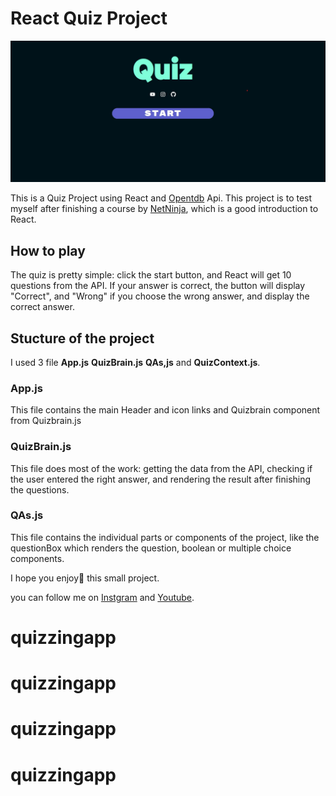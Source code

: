 # React Quiz Project

![image](public/Screenshot%202023-02-28%20153702.jpg)

This is a Quiz Project using React and [Opentdb](https://opentdb.com/api_config.php) Api. This project is to test myself after finishing a course by [NetNinja]((https://www.youtube.com/@NetNinja)), which is a good introduction to React.

## How to play

The quiz is pretty simple: click the start button, and React will get 10 questions from the API. If your answer is correct, the button will display "Correct", and "Wrong" if you choose the wrong answer, and display the correct answer.

## Stucture of the project

I used 3 file **App.js**  **QuizBrain.js**  **QAs,js** and **QuizContext.js**.

### **App.js**

 This file contains the main Header and icon links and Quizbrain component from Quizbrain.js

### **QuizBrain.js**

This file does most of the work: getting the data from the API, checking if the user entered the right answer, and rendering the result after finishing the questions.

### **QAs.js**

This file contains the individual parts or components of the project, like the questionBox which renders the question, boolean or multiple choice components.

I hope you enjoy🤩 this small project.

you can follow me on [Instgram](https://instagram.com/devaxmed?igshid=Mzc0YWU1OWY=) and [Youtube](https://www.youtube.com/channel/UCDkUQx2-sfisF8xiiCW_ILw).
# quizzingapp
# quizzingapp
# quizzingapp
# quizzingapp
